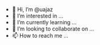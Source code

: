 - 👋 Hi, I’m @uajaz
- 👀 I’m interested in ...
- 🌱 I’m currently learning ...
- 💞️ I’m looking to collaborate on ...
- 📫 How to reach me ...

<!---
uajaz/uajaz is a ✨ special ✨ repository because its `README.md` (this file) appears on your GitHub profile.
You can click the Preview link to take a look at your changes.
--->
